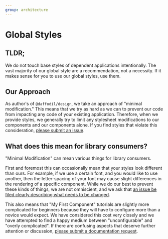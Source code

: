 ```yaml
---
group: architecture
---
```


# Global Styles

## TLDR;
We do not touch base styles of dependent applications intentionally. The vast majority of our global style are a recommendation, not a necessity. If it makes sense for you to use our global styles, use them. 

## Our Approach
As author's of `@daffodil/design`, we take an approach of "minimal modification." This means that we try as hard as we can to prevent our code from impacting any code of your existing application. Therefore, when we provide styles, we generally try to limit any stylesheet modifications to our components and our components alone. If you find styles that violate this consideration, [please submit an issue](https://github.com/graycoreio/daffodil/issues/new?assignees=&labels=&template=other.md&title=%5BOTHER%5D).

## What does this mean for library consumers?
"Minimal Modification" can mean various things for library consumers.

First and foremost this can occasionally mean that your styles look different than ours. For example, if we use a certain font, and you would like to use another, then the letter-spacing of your font may cause slight differences in the rendering of a specific component. While we do our best to prevent these kinds of things, we are not omniscient, and we ask that [an issue be filed clearly describing what needs to be changed](https://github.com/graycoreio/daffodil/issues/new?assignees=lderrickable&labels=bug&template=bug_report.md&title=%5BBUG%5D).

This also means that "My First Component" tutorials are slightly more complicated for beginners because they will have to configure more than a novice would expect. We have considered this cost very closely and we have attempted to find a happy medium between "unconfigurable" and "overly complicated". If there are confusing aspects that deserve further attention or discussion, [please submit a documentation request](https://github.com/graycoreio/daffodil/issues/new?assignees=xelaint&labels=docs&template=documentation.md&title=%5BDOCS%5D).

